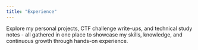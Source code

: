 ```yaml
---
title: "Experience"
---
```


Explore my personal projects, CTF challenge write-ups, and technical study notes - all gathered in one place to showcase my skills, knowledge, and continuous growth through hands-on experience.